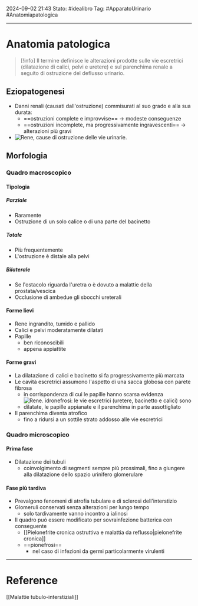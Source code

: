 2024-09-02 21:43
Stato: #idealibro 
Tag: #ApparatoUrinario #Anatomiapatologica 

---
# Anatomia patologica
>[!info]
>Il termine definisce le alterazioni prodotte sulle vie escretrici (dilatazione di calici, pelvi e uretere) e sul parenchima renale a seguito di ostruzione del deflusso urinario.
## Eziopatogenesi
- Danni renali (causati dall'ostruzione) commisurati al suo grado e alla sua durata:
	- ==ostruzioni complete e improvvise== → modeste conseguenze
	- ==ostruzioni incomplete, ma progressivamente ingravescenti== → alterazioni più gravi
- ![Rene, cause di ostruzione delle vie urinarie.](https://i.imgur.com/BjYcCM6.png)
## Morfologia
### Quadro macroscopico
#### Tipologia
##### Parziale
- Raramente
- Ostruzione di un solo calice o di una parte del bacinetto
##### Totale
- Più frequentemente
- L'ostruzione è distale alla pelvi
##### Bilaterale
- Se l'ostacolo riguarda l'uretra o è dovuto a malattie della prostata/vescica
- Occlusione di ambedue gli sbocchi ureterali
#### Forme lievi
- Rene ingrandito, tumido e pallido
- Calici e pelvi moderatamente dilatati
- Papille
	- ben riconoscibili
	- appena appiattite
#### Forme gravi
- La dilatazione di calici e bacinetto si fa progressivamente più marcata
- Le cavità escretrici assumono l'aspetto di una sacca globosa con parete fibrosa
	- in corrispondenza di cui le papille hanno scarsa evidenza
	- ![Rene. idronefrosi: le vie escretrici (uretere, bacinetto e calici) sono dilatate, le papille appianate e il parenchima in parte assottigliato](https://i.imgur.com/8YHLMJ6.png)
- Il parenchima diventa atrofico
	- fino a ridursi a un sottile strato addosso alle vie escretrici
### Quadro microscopico
#### Prima fase
- Dilatazione dei tubuli
	- coinvolgimento di segmenti sempre più prossimali, fino a giungere alla dilatazione dello spazio urinifero glomerulare
#### Fase più tardiva
- Prevalgono fenomeni di atrofia tubulare e di sclerosi dell'interstizio
- Glomeruli conservati senza alterazioni per lungo tempo
	- solo tardivamente vanno incontro a ialinosi
- Il quadro può essere modificato per sovrainfezione batterica con conseguente
	- [[Pielonefrite cronica ostruttiva e malattia da reflusso|pielonefrite cronica]]
	- ==pionefrosi==
		- nel caso di infezioni da germi particolarmente virulenti







---
# Reference
[[Malattie tubulo-interstiziali]]